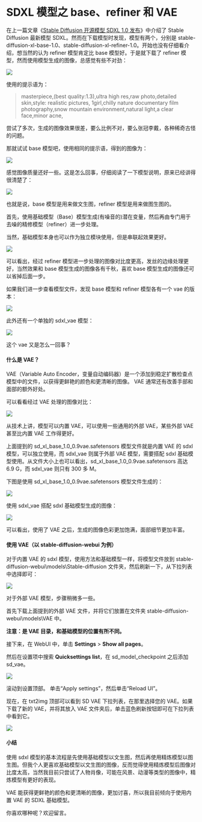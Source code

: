 # SDXL 模型之 base、refiner 和 VAE

在上一篇文章《[Stable Diffusion 开源模型 SDXL 1.0 发布](https://mp.weixin.qq.com/s/eWli2YmwGwuGLZGFhLRILQ)》中介绍了 Stable Diffusion 最新模型 SDXL。然而在下载模型时发现，模型有两个，分别是 stable-diffusion-xl-base-1.0、stable-diffusion-xl-refiner-1.0。开始也没有仔细看介绍，想当然的认为 refiner 模型肯定比 base 模型好。于是就下载了 refiner 模型，然而使用模型生成的图像，总感觉有些不对劲：

![](https://raw.githubusercontent.com/mogoweb/mywritings/master/book_wechat/202308/images/sdxl_models_01.png)

使用的提示语为：

> masterpiece,(best quality:1.3),ultra high res,raw photo,detailed skin,style: realistic pictures,
> 1girl,chilly nature documentary film photography,snow mountain environment,natural light,a clear face,minor acne,

尝试了多次，生成的图像效果很差，要么比例不对，要么张冠李戴，各种稀奇古怪的问题。

那就试试 base 模型吧，使用相同的提示语，得到的图像为：

![](https://raw.githubusercontent.com/mogoweb/mywritings/master/book_wechat/202308/images/sdxl_models_02.png)

感觉图像质量还好一些。这是怎么回事，仔细阅读了一下模型说明，原来已经讲得很清楚了：

![](https://raw.githubusercontent.com/mogoweb/mywritings/master/book_wechat/202308/images/sdxl_models_03.png)

也就是说，base 模型是用来做文生图，refiner 模型是用来做图生图的。

首先，使用基础模型（Base）模型生成(有噪音的)潜在变量，然后再由专门用于去噪的精修模型（refiner）进一步处理。

当然，基础模型本身也可以作为独立模块使用，但是串联起效果更好。

![](https://raw.githubusercontent.com/mogoweb/mywritings/master/book_wechat/202308/images/sdxl_models_04.png)

可以看出，经过 refiner 模型进一步处理的图像对比度更高，发丝的边缘处理更好，当然效果和 base 模型生成的图像各有千秋，喜欢 base 模型生成的图像还可以省掉后面一步。

如果我们进一步查看模型文件，发现 base 模型和 refiner 模型各有一个 vae 的版本：

![](https://raw.githubusercontent.com/mogoweb/mywritings/master/book_wechat/202308/images/sdxl_models_05.png)

此外还有一个单独的 sdxl_vae 模型：

![](https://raw.githubusercontent.com/mogoweb/mywritings/master/book_wechat/202308/images/sdxl_models_06.png)

这个 vae 又是怎么一回事？

#### 什么是 VAE？

VAE（Variable Auto Encoder，变量自动编码器）是一个添加到稳定扩散检查点模型中的文件，以获得更鲜艳的颜色和更清晰的图像。 VAE 通常还有改善手部和面部的额外好处。

可以看看经过 VAE 处理的图像对比：

![](https://raw.githubusercontent.com/mogoweb/mywritings/master/book_wechat/202308/images/sdxl_models_06.jpg)

从技术上讲，模型可以内置 VAE，可以使用一些通用的外部 VAE，某些外部 VAE 甚至比内置 VAE 工作得更好。

上面提到的 sd_xl_base_1.0_0.9vae.safetensors 模型文件就是内置 VAE 的 sdxl 模型，可以独立使用，而 sdxl_vae 则属于外部 VAE 模型，需要搭配 sdxl 基础模型使用。从文件大小上也可以看出，sd_xl_base_1.0_0.9vae.safetensors 高达 6.9 G，而 sdxl_vae 则只有 300 多 M。

下图是使用 sd_xl_base_1.0_0.9vae.safetensors 模型文件生成的：

![](https://raw.githubusercontent.com/mogoweb/mywritings/master/book_wechat/202308/images/sdxl_models_07.png)

使用 sdxl_vae 搭配 sdxl 基础模型生成的图像：

![](https://raw.githubusercontent.com/mogoweb/mywritings/master/book_wechat/202308/images/sdxl_models_08.png)

可以看出，使用了 VAE 之后，生成的图像色彩更加饱满，面部细节更加丰富。

#### 使用 VAE（以 stable-diffusion-webui 为例）

对于内置 VAE 的 sdxl 模型，使用方法和基础模型一样，将模型文件放到 stable-diffusion-webui\models\Stable-diffusion 文件夹，然后刷新一下，从下拉列表中选择即可：

![](https://raw.githubusercontent.com/mogoweb/mywritings/master/book_wechat/202308/images/sdxl_models_09.png)

对于外部 VAE 模型，步骤稍微多一些。

首先下载上面提到的外部 VAE 文件，并将它们放置在文件夹 stable-diffusion-webui\models\VAE 中。

**注意：是 VAE 目录，和基础模型的位置有所不同。**

接下来，在 WebUI 中，单击 **Settings** > **Show all pages**。

然后在设置项中搜索 **Quicksettings list**，在 sd_model_checkpoint 之后添加 sd_vae。

![](https://raw.githubusercontent.com/mogoweb/mywritings/master/book_wechat/202308/images/sdxl_models_10.png)

滚动到设置顶部。 单击“Apply settings”，然后单击“Reload UI”。

现在，在 txt2img 顶部可以看到 SD VAE 下拉列表，在那里选择您的 VAE。如果下载了新的 VAE，并将其放入 VAE 文件夹后，单击蓝色刷新按钮即可在下拉列表中看到它。

![](https://raw.githubusercontent.com/mogoweb/mywritings/master/book_wechat/202308/images/sdxl_models_11.png)

#### 小结

使用 sdxl 模型的基本流程是先使用基础模型以文生图，然后再使用精炼模型以图生图。但我个人更喜欢基础模型以文生图的图像，反而觉得使用精炼模型后图像对比度太高，当然我目前只尝试了人物肖像，可能在风景、动漫等类型的图像中，精炼模型有更好的表现。

VAE 能获得更鲜艳的颜色和更清晰的图像，更加讨喜，所以我目前倾向于使用内置 VAE 的 SDXL 基础模型。

你喜欢哪种呢？欢迎留言。
